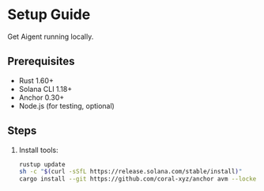 # Setup Guide
Get Aigent running locally.

## Prerequisites
- Rust 1.60+
- Solana CLI 1.18+
- Anchor 0.30+
- Node.js (for testing, optional)

## Steps
1. Install tools:
   ```bash
   rustup update
   sh -c "$(curl -sSfL https://release.solana.com/stable/install)"
   cargo install --git https://github.com/coral-xyz/anchor avm --locked